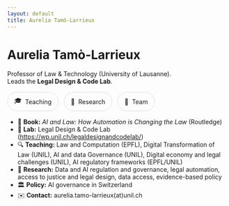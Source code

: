 ```yaml
---
layout: default
title: Aurelia Tamò-Larrieux
---
```


# Aurelia Tamò-Larrieux

Professor of Law & Technology (University of Lausanne).  
Leads the **Legal Design & Code Lab**. 

<div class="pillbar">
  <a class="pill" href="teaching/">
    <span>🎓</span><span>Teaching</span>
  </a>
  <a class="pill" href="https://scholar.google.com/citations?user=3dqp8fMAAAAJ&hl=en" target="_blank" rel="noopener">
    <span>🔬</span><span>Research</span>
  </a>
  <a class="pill" href="https://wp.unil.ch/legaldesignandcodelab/researchers/" target="_blank" rel="noopener">
    <span>👥</span><span>Team</span>
  </a>
</div>

<style>
.pillbar { display:flex; gap:.75rem; flex-wrap:wrap; margin:1rem 0; }
.pill { display:inline-flex; align-items:center; gap:.5rem;
        padding:.55rem .95rem; border:1px solid #ddd; border-radius:999px;
        text-decoration:none; }
.pill:hover { box-shadow:0 2px 8px rgba(0,0,0,.08); }
</style>


- 📘 **Book:** *AI and Law: How Automation is Changing the Law* (Routledge)  
- 🧪 **Lab:** Legal Design & Code Lab (https://wp.unil.ch/legaldesignandcodelab/)  
- 🔍 **Teaching:** Law and Computation (EPFL), Digital Transformation of Law (UNIL), AI and data Governance (UNIL), Digital economy and legal challenges (UNIL), AI regulatory frameworks (EPFL/UNIL) 
- 🧭 **Research:** Data and AI regulation and governance, legal automation, access to justice and legal design, data access, evidence-based policy  
- 🏛️ **Policy:** AI governance in Switzerland  
- ✉️ **Contact:** aurelia.tamo-larrieux(at)unil.ch
